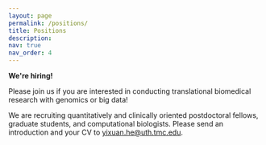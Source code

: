 ```yaml
---
layout: page
permalink: /positions/
title: Positions
description: 
nav: true
nav_order: 4
---
```


**We're hiring!**

Please join us if you are interested in conducting translational biomedical research with genomics or big data!

We are recruiting quantitatively and clinically oriented postdoctoral fellows, graduate students, and computational biologists. Please send an introduction and your CV to [yixuan.he@uth.tmc.edu](mailto:yixuan.he@uth.tmc.edu).
